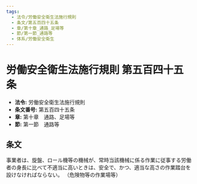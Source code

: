 ```yaml
---
tags:
  - 法令/労働安全衛生法施行規則
  - 条文/第五百四十五条
  - 章/第十章_通路_足場等
  - 節/第一節_通路等
  - 体系/労働安全衛生
---
```

# 労働安全衛生法施行規則 第五百四十五条

- **法令:** 労働安全衛生法施行規則
- **条文番号:** 第五百四十五条
- **章:** 第十章　通路、足場等
- **節:** 第一節　通路等

## 条文
事業者は、旋盤、ロール機等の機械が、常時当該機械に係る作業に従事する労働者の身長に比べて不適当に高いときは、安全で、かつ、適当な高さの作業踏台を設けなければならない。
（危険物等の作業場等）

